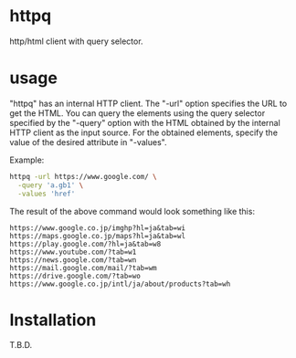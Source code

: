# httpq

http/html client with query selector.

# usage

"httpq" has an internal HTTP client.
The "-url" option specifies the URL to get the HTML.
You can query the elements using the query selector specified by the "-query" option
with the HTML obtained by the internal HTTP client as the input source.
For the obtained elements, specify the value of the desired attribute in "-values".

Example:

```bash
httpq -url https://www.google.com/ \
  -query 'a.gb1' \
  -values 'href'
```

The result of the above command would look something like this:

```text
https://www.google.co.jp/imghp?hl=ja&tab=wi
https://maps.google.co.jp/maps?hl=ja&tab=wl
https://play.google.com/?hl=ja&tab=w8
https://www.youtube.com/?tab=w1
https://news.google.com/?tab=wn
https://mail.google.com/mail/?tab=wm
https://drive.google.com/?tab=wo
https://www.google.co.jp/intl/ja/about/products?tab=wh
```


# Installation

T.B.D.
